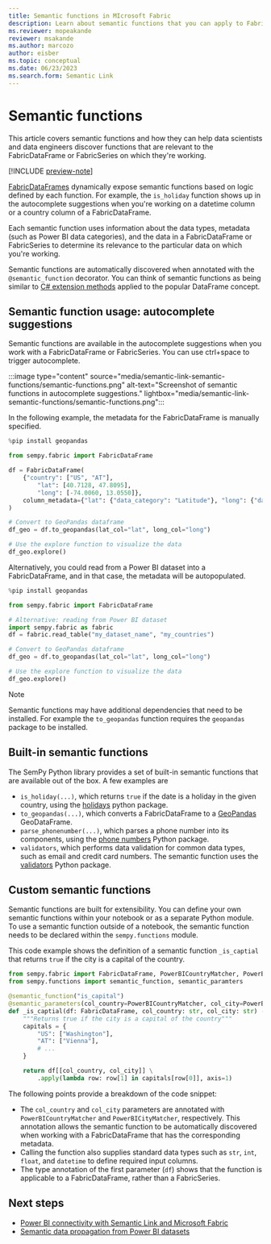 ```yaml
---
title: Semantic functions in MIcrosoft Fabric
description: Learn about semantic functions that you can apply to FabricDataFrames and FabricSeries.
ms.reviewer: mopeakande
reviewer: msakande
ms.author: marcozo
author: eisber
ms.topic: conceptual
ms.date: 06/23/2023
ms.search.form: Semantic Link
---
```


# Semantic functions

This article covers semantic functions and how they can help data scientists and data engineers discover functions that are relevant to the FabricDataFrame or FabricSeries on which they're working.

[!INCLUDE [preview-note](../includes/preview-note.md)]

[FabricDataFrames](data-science-overview.md) dynamically expose semantic functions based on logic defined by each function. For example, the `is_holiday` function shows up in the autocomplete suggestions when you're working on a datetime column or a country column of a FabricDataFrame.

Each semantic function uses information about the data types, metadata (such as Power BI data categories), and the data in a FabricDataFrame or FabricSeries to determine its relevance to the particular data on which you're working.

Semantic functions are automatically discovered when annotated with the `@semantic_function` decorator. You can think of semantic functions as being similar to [C# extension methods](/dotnet/csharp/programming-guide/classes-and-structs/extension-methods) applied to the popular DataFrame concept.

## Semantic function usage: autocomplete suggestions

Semantic functions are available in the autocomplete suggestions when you work with a FabricDataFrame or FabricSeries. You can use ctrl+space to trigger autocomplete.

:::image type="content" source="media/semantic-link-semantic-functions/semantic-functions.png" alt-text="Screenshot of semantic functions in autocomplete suggestions." lightbox="media/semantic-link-semantic-functions/semantic-functions.png":::

In the following example, the metadata for the FabricDataFrame is manually specified.

```Python
%pip install geopandas

from sempy.fabric import FabricDataFrame

df = FabricDataFrame(
    {"country": ["US", "AT"],
        "lat": [40.7128, 47.8095],
        "long": [-74.0060, 13.0550]},
    column_metadata={"lat": {"data_category": "Latitude"}, "long": {"data_category": "Longitude"}},
)

# Convert to GeoPandas dataframe
df_geo = df.to_geopandas(lat_col="lat", long_col="long")

# Use the explore function to visualize the data
df_geo.explore()
```

Alternatively, you could read from a Power BI dataset into a FabricDataFrame, and in that case, the metadata will be autopopulated.

```Python
%pip install geopandas

from sempy.fabric import FabricDataFrame

# Alternative: reading from Power BI dataset
import sempy.fabric as fabric
df = fabric.read_table("my_dataset_name", "my_countries")

# Convert to GeoPandas dataframe
df_geo = df.to_geopandas(lat_col="lat", long_col="long")

# Use the explore function to visualize the data
df_geo.explore()
```

> [!NOTE]
> Semantic functions may have additional dependencies that need to be installed. For example the `to_geopandas` function requires the `geopandas` package to be installed.

## Built-in semantic functions

The SemPy Python library provides a set of built-in semantic functions that are available out of the box. A few examples are

- `is_holiday(...)`, which returns `true` if the date is a holiday in the given country, using the [holidays](https://pypi.org/project/holidays/) python package.
- `to_geopandas(...)`, which converts a FabricDataFrame to a [GeoPandas](https://geopandas.org/en/stable/) GeoDataFrame.
- `parse_phonenumber(...)`, which parses a phone number into its components, using the [phone numbers](https://pypi.org/project/phonenumbers/) Python package.
- `validators`, which performs data validation for common data types, such as email and credit card numbers. The semantic function uses the [validators](https://pypi.org/project/validators/) Python package.

## Custom semantic functions

Semantic functions are built for extensibility. You can define your own semantic functions within your notebook or as a separate Python module. To use a semantic function outside of a notebook, the semantic function needs to be declared within the `sempy.functions` module.

This code example shows the definition of a semantic function `_is_captial` that returns `true` if the city is a capital of the country.

```Python
from sempy.fabric import FabricDataFrame, PowerBICountryMatcher, PowerBICityMatcher
from sempy.functions import semantic_function, semantic_paramters

@semantic_function("is_capital")
@semantic_parameters(col_country=PowerBICountryMatcher, col_city=PowerBICityMatcher)
def _is_captial(df: FabricDataFrame, col_country: str, col_city: str) -> FabricSeries:
    """Returns true if the city is a capital of the country"""
    capitals = {
        "US": ["Washington"],
        "AT": ["Vienna"],
        # ...
    }

    return df[[col_country, col_city]] \
        .apply(lambda row: row[1] in capitals[row[0]], axis=1)
```

The following points provide a breakdown of the code snippet:

- The `col_country` and `col_city` parameters are annotated with `PowerBICountryMatcher` and `PowerBICityMatcher`, respectively. This annotation allows the semantic function to be automatically discovered when working with a FabricDataFrame that has the corresponding metadata.
- Calling the function also supplies standard data types such as `str`, `int`, `float`, and `datetime` to define required input columns.
- The type annotation of the first parameter (`df`) shows that the function is applicable to a FabricDataFrame, rather than a FabricSeries.

## Next steps

- [Power BI connectivity with Semantic Link and Microsoft Fabric](semantic-link-powerbi.md)
- [Semantic data propagation from Power BI datasets](semantic-link-semantic-propagation.md)
